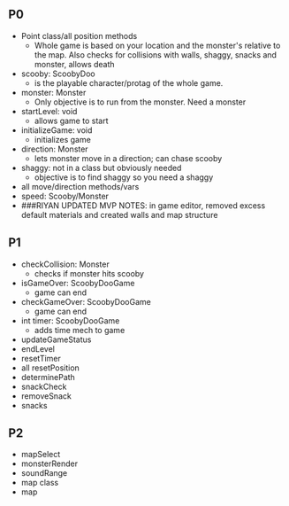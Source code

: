 ## P0 ##
- Point class/all position methods
    - Whole game is based on your location and the monster's relative to the map. Also checks for collisions with walls, shaggy, snacks and monster, allows death
- scooby: ScoobyDoo
    - is the playable character/protag of the whole game.
- monster: Monster
    - Only objective is to run from the monster. Need a monster
- startLevel: void
    - allows game to start
- initializeGame: void
    - initializes game
- direction: Monster
    - lets monster move in a direction; can chase scooby
- shaggy: not in a class but obviously needed
    - objective is to find shaggy so you need a shaggy
- all move/direction methods/vars
- speed: Scooby/Monster
- ###RIYAN UPDATED MVP NOTES: in game editor, removed excess default materials and created walls and map structure

## P1 ##
- checkCollision: Monster
    - checks if monster hits scooby
- isGameOver: ScoobyDooGame
    - game can end
- checkGameOver: ScoobyDooGame
    - game can end
- int timer: ScoobyDooGame
    - adds time mech to game
- updateGameStatus
- endLevel
- resetTimer
- all resetPosition
- determinePath
- snackCheck
- removeSnack
- snacks <list>

## P2 ##
- mapSelect
- monsterRender
- soundRange
- map class
- map
